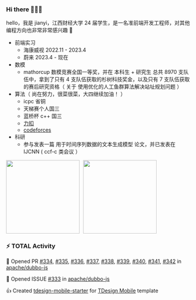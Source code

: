 ### Hi there 👋👋👋

hello，我是 jianyi，江西财经大学 24 届学生，是一名准前端开发工程师，对其他编程方向也非常非常感兴趣 🤖

- 前端实习
  - 海康威视 2022.11 - 2023.4
  - 蔚来 2023.4 - 现在
- 数模
  - mathorcup 数模竞赛全国一等奖，并在 本科生 + 研究生 总共 8970 支队伍中，拿到了只有 4 支队伍获取的杉树科技奖金，以及只有 7 支队伍获取的赛后研究资格（ 关于 使用优化的人工鱼群算法解决站址规划问题 ）
- 算法（ 尚在努力，很菜很菜，大四继续加油！ ）
  - icpc 省铜
  - 天梯赛个人国三
  - 蓝桥杯 c++ 国三
  - [力扣](https://leetcode.cn/u/jianyi-gronk/)
  - [codeforces](https://codeforces.com/profile/gronk)
- 科研
  - 参与发表一篇 用于时间序列数据的文本生成模型 论文，并已发表在 IJCNN ( ccf-c 类会议 ）
 

<div style="display: flex; gap: 10px;">
  <img height="200px" src="https://github-readme-stats.vercel.app/api?username=jianyi-gronk&show_icons=true&theme=flag-india&count_private=true&hide_rank=true&include_all_commits=true">
  <img height="200px" src="https://github-readme-stats.vercel.app/api/top-langs/?username=jianyi-gronk&layout=donut">
</div>

### :zap: TOTAL Activity

<!--START_SECTION:activity-->
💪 Opened PR [#334](https://github.com/apache/dubbo-js/pull/334), [#335](https://github.com/apache/dubbo-js/pull/335), [#336](https://github.com/apache/dubbo-js/pull/336), [#337](https://github.com/apache/dubbo-js/pull/337), [#338](https://github.com/apache/dubbo-js/pull/338), [#339](https://github.com/apache/dubbo-js/pull/339), [#340](https://github.com/apache/dubbo-js/pull/340), [#341](https://github.com/apache/dubbo-js/pull/341), [#342](https://github.com/apache/dubbo-js/pull/342) in [apache/dubbo-js](https://github.com/apache/dubbo-js)

👏 Opened ISSUE [#333](https://github.com/apache/dubbo-js/issues/333) in [apache/dubbo-js](https://github.com/apache/dubbo-js)

👍 Created [tdesign-mobile-starter](https://github.com/jianyi-gronk/tdesign-mobile-starter) for [TDesign Mobile](https://github.com/Tencent/tdesign-mobile-vue) template
